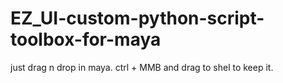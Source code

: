 # EZ_UI-custom-python-script-toolbox-for-maya
just drag n drop in maya. ctrl + MMB and drag to shel to keep it.
